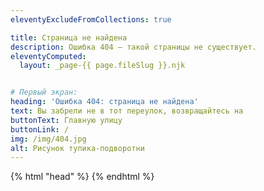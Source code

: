```yaml
---
eleventyExcludeFromCollections: true

title: Страница не найдена
description: Ошибка 404 – такой страницы не существует.
eleventyComputed:
  layout: _page-{{ page.fileSlug }}.njk


# Первый экран:
heading: 'Ошибка 404: страница не найдена'
text: Вы забрели не в тот переулок, возвращайтесь на
buttonText: Главную улицу
buttonLink: /
img: /img/404.jpg
alt: Рисунок тупика-подворотни
---
```


{% html "head" %}
<meta name="robots" content="noindex">
{% endhtml %}
